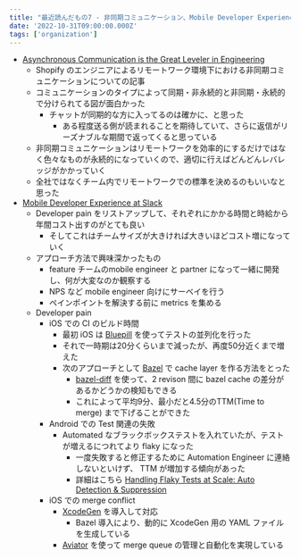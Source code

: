 ```yaml
---
title: "最近読んだもの7 - 非同期コミュニケーション、Mobile Developer Experience"
date: '2022-10-31T09:00:00.000Z'
tags: ['organization']
---
```


- [Asynchronous Communication is the Great Leveler in Engineering](https://shopify.engineering/asynchronous-communication-shopify-engineering)
	- Shopify のエンジニアによるリモートワーク環境下における非同期コミュニケーションについての記事
	- コミュニケーションのタイプによって同期・非永続的と非同期・永続的で分けられてる図が面白かった
		- チャットが同期的な方に入ってるのは確かに、と思った
			- ある程度送る側が読まれることを期待していて、さらに返信がリーズナブルな期間で返ってくると思っている
	- 非同期コミュニケーションはリモートワークを効率的にするだけではなく色々なものが永続的になっていくので、適切に行えばどんどんレバレッジがかかっていく
	- 全社ではなくチーム内でリモートワークでの標準を決めるのもいいなと思った
- [Mobile Developer Experience at Slack](https://slack.engineering/mobile-developer-experience-at-slack/)
	- Developer pain をリストアップして、それぞれにかかる時間と時給から年間コスト出すのがとても良い
		- そしてこれはチームサイズが大きければ大きいほどコスト増になっていく
	- アプローチ方法で興味深かったもの　
		- feature チームのmobile engineer と partner になって一緒に開発し、何が大変なのか観察する
		- NPS など mobile engineer 向けにサーベイを行う
		- ペインポイントを解決する前に metrics を集める
	- Developer pain
		- iOS での CI のビルド時間
			- 最初 iOS は [Bluepill](https://github.com/MobileNativeFoundation/bluepill) を使ってテストの並列化を行った
			- それで一時期は20分くらいまで減ったが、再度50分近くまで増えた
			- 次のアプローチとして [Bazel](https://bazel.build) で cache layer を作る方法をとった
				- [bazel-diff](https://github.com/Tinder/bazel-diff) を使って、2 revison 間に bazel cache の差分があるかどうかの検知もできる
				- これによって平均9分、最小だと4.5分のTTM(Time to merge) まで下げることができた
		- Android での Test 関連の失敗
			- Automated なブラックボックステストを入れていたが、テストが増えるにつれてより flaky になった
				- 一度失敗すると修正するために Automation Engineer に連絡しないといけず、 TTM が増加する傾向があった
				- 詳細はこちら [Handling Flaky Tests at Scale: Auto Detection & Suppression](https://slack.engineering/handling-flaky-tests-at-scale-auto-detection-suppression/)
		- iOS での merge conflict
			- [XcodeGen](https://github.com/yonaskolb/XcodeGen) を導入して対応
				- Bazel 導入により、動的に XcodeGen 用の YAML ファイルを生成している
			- [Aviator](https://docs.aviator.co) を使って merge queue の管理と自動化を実現している

